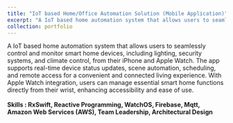 ```yaml
---
title: "IoT based Home/Office Automation Solution (Mobile Application)"
excerpt: "A IoT based home automation system that allows users to seamlessly control and monitor smart home devices, including lighting, security systems, and climate control, from their iPhone and Apple Watch. The app supports real-time device status updates, scene automation, scheduling, and remote access for a convenient and connected living experience. With Apple Watch integration, users can manage essential smart home functions directly from their wrist, enhancing accessibility and ease of use.<br /><br /><b>Skills : RxSwift, Reactive Programming, WatchOS, Firebase, Mqtt, Amazon Web Services (AWS), Team Leadership, Architectural Design</b>"
collection: portfolio
---
```


A IoT based home automation system that allows users to seamlessly control and monitor smart home devices, including lighting, security systems, and climate control, from their iPhone and Apple Watch. The app supports real-time device status updates, scene automation, scheduling, and remote access for a convenient and connected living experience. With Apple Watch integration, users can manage essential smart home functions directly from their wrist, enhancing accessibility and ease of use. <br /><br /><b>Skills : RxSwift, Reactive Programming, WatchOS, Firebase, Mqtt, Amazon Web Services (AWS), Team Leadership, Architectural Design</b>
